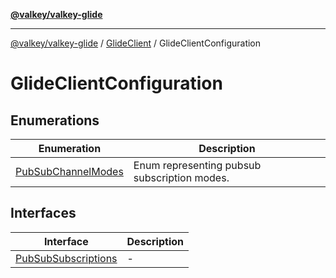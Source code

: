 [**@valkey/valkey-glide**](../../../README.md)

***

[@valkey/valkey-glide](../../../modules.md) / [GlideClient](../../README.md) / GlideClientConfiguration

# GlideClientConfiguration

## Enumerations

| Enumeration | Description |
| ------ | ------ |
| [PubSubChannelModes](enumerations/PubSubChannelModes.md) | Enum representing pubsub subscription modes. |

## Interfaces

| Interface | Description |
| ------ | ------ |
| [PubSubSubscriptions](interfaces/PubSubSubscriptions.md) | - |
